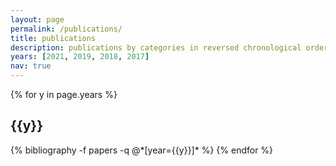```yaml
---
layout: page
permalink: /publications/
title: publications
description: publications by categories in reversed chronological order. generated by jekyll-scholar.
years: [2021, 2019, 2018, 2017]
nav: true
---
```


<div class="publications">

{% for y in page.years %}
  <h2 class="year">{{y}}</h2>
  {% bibliography -f papers -q @*[year={{y}}]* %}
{% endfor %}

</div>
